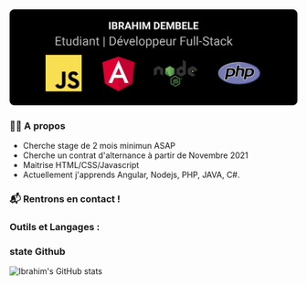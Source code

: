 <img src="https://github.com/idembele70/dembele/blob/main/header.png" alt="ibrahim dembele GitHub README header image">

### 👲🏿 A propos 
- Cherche stage de 2 mois minimun ASAP
- Cherche un contrat d'alternance à partir de Novembre 2021
- Maitrise HTML/CSS/Javascript
- Actuellement j'apprends Angular, Nodejs, PHP, JAVA, C#.
### 📬  Rentrons en contact !


### Outils et Langages :


### state Github
![Ibrahim's GitHub stats](https://github-readme-stats.vercel.app/api?username=idembele70&theme=dark&show_icons=true)
